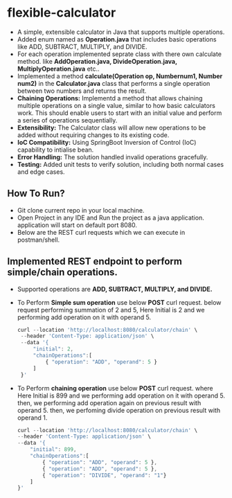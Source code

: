 # flexible-calculator
- A simple, extensible calculator in Java that supports multiple operations.
- Added enum named as **Operation.java** that includes basic operations like ADD, SUBTRACT, MULTIPLY, and DIVIDE.
- For each operation implemented seprate class with there own calculate method. like **AddOperation.java, DivideOperation.java, MultiplyOperation.java** etc..
- Implemented a method **calculate(Operation op, Numbernum1, Number num2)** in the **Calculator.java** class that performs a single operation between
two numbers and returns the result.
- **Chaining Operations:** Implementd a method that allows chaining multiple operations on a single value, similar to how basic calculators work. This should enable users to start with an initial value and perform a series of operations sequentially. 
- **Extensibility:** The Calculator class will allow new operations to be added without requiring changes to its existing code.
- **IoC Compatibility:** Using SpringBoot Inversion of Control (IoC) capability to intialise bean.
- **Error Handling:** The solution handled invalid operations gracefully.
- **Testing:** Added unit tests to verify solution, including both normal cases and edge cases.

## How To Run?
- Git clone current repo in your local machine.
- Open Project in any IDE and Run the project as a java application. application will start on default port 8080.
- Below are the REST curl requests which we can execute in postman/shell.

## Implemented REST endpoint to perform simple/chain operations.
- Supported operations are **ADD, SUBTRACT, MULTIPLY, and DIVIDE.**
- To Perform **Simple sum operation** use below **POST** curl request. below request performing summation of 2 and 5,
  Here Initial is 2 and we performing add operation on it with operand 5. 
     ```ts
     curl --location 'http://localhost:8080/calculator/chain' \
      --header 'Content-Type: application/json' \
      --data '{
          "initial": 2,
          "chainOperations":[
              { "operation": "ADD", "operand": 5 }
          ]
      }'
     ```

- To Perform **chaining operation** use below **POST** curl request. where
  Here Initial is 899 and we performing add operation on it with operand 5.
  then, we performing add operation again on previous result with operand 5.
  then, we perfoming divide operation on previous result with operand 1.
     ```ts
     curl --location 'http://localhost:8080/calculator/chain' \
     --header 'Content-Type: application/json' \
     --data '{
         "initial": 899,
         "chainOperations":[
             { "operation": "ADD", "operand": 5 },
             { "operation": "ADD", "operand": 5 },
             { "operation": "DIVIDE", "operand": "1"}
         ]
     }'
     ```
